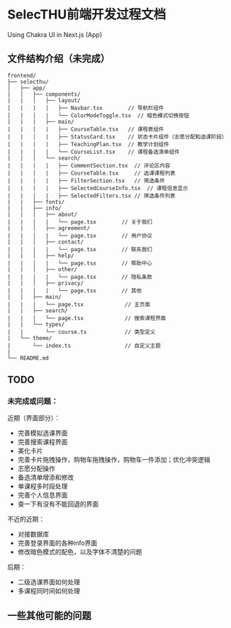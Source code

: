 # SelecTHU前端开发过程文档

Using Chakra UI in Next.js (App)

## 文件结构介绍（未完成）

```
frontend/
├── selecthu/
│   ├── app/
|	|	├── components/
|	|	│   ├── layout/
│   |	|	│   ├── Navbar.tsx        // 导航栏组件
│   |	│   |	└── ColorModeToggle.tsx  // 暗色模式切换按钮
|	|   |	├── main/
|	|	│   |   ├── CourseTable.tsx   // 课程表组件
|	|	│   |   ├── StatusCard.tsx    // 状态卡片组件（志愿分配和选课阶段）
|	|	│   |   ├── TeachingPlan.tsx  // 教学计划组件
|	|	│   |   └── CourseList.tsx    // 课程备选清单组件
|	|   |	└── search/
|	|	│   |   ├── CommentSection.tsx	// 评论区内容
|	|	│   |   ├── CourseTable.tsx		// 选课课程列表
|	|	│   |   ├── FilterSection.tsx	// 筛选条件
|	|	│   |   ├── SelectedCourseInfo.tsx	// 课程信息显示
|	|	│   |   ├── SelectedFilters.tsx	// 筛选条件列表
|	|	├── fonts/
|	|	├── info/
|	|	│   ├── about/
|	|	│   |	└── page.tsx		// 关于我们
|	|	│   ├── agreement/
|	|	│   |	└── page.tsx		// 用户协议
|	|	│   ├── contact/
|	|	│   |	└── page.tsx		// 联系我们
|	|	│   ├── help/
|	|	│   |	└── page.tsx		// 帮助中心
|	|	│   ├── other/
|	|	│   |	└── page.tsx		// 隐私条款
|	|	│   ├── privacy/
|	|	│   |	└── page.tsx		// 其他
|	|	├── main/
|	|	│   └── page.tsx             // 主页面
|	|	├── search/
|	|	│   └── page.tsx             // 搜索课程界面
|	|	└── types/
|	|	    └── course.ts            // 类型定义
|   └── theme/
|		└── index.ts				 // 自定义主题
|    
└── README.md
```

## TODO

### 未完成或问题：

近期（界面部分）：

- 完善模拟选课界面
- 完善搜索课程界面
- 美化卡片
- 完善卡片拖拽操作，购物车拖拽操作，购物车一件添加；优化冲突逻辑
- 志愿分配操作
- 备选清单增添和修改
- 单课程多时段处理
- 完善个人信息界面
- 查一下有没有不能回退的界面

不近的近期：

- 对接数据库
- 完善登录界面的各种info界面
- 修改暗色模式的配色，以及字体不清楚的问题

后期：

- 二级选课界面如何处理
- 多课程同时间如何处理

## 一些其他可能的问题
